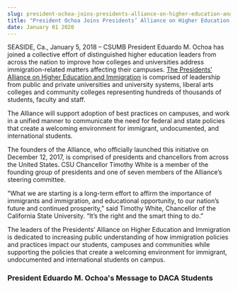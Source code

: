 ```yaml
---
slug: president-ochoa-joins-presidents-alliance-on-higher-education-and-immigration-
title: "President Ochoa Joins Presidents’ Alliance on Higher Education and Immigration  "
date: January 01 2020
---
```


 
<p>
  SEASIDE, Ca., January 5, 2018 – CSUMB President Eduardo M. Ochoa has joined a
  collective effort of distinguished higher education leaders from across the
  nation to improve how colleges and universities address immigration-related
  matters affecting their campuses.
  <a href="https://www.presidentsimmigrationalliance.org/"
    >The Presidents’ Alliance on Higher Education and Immigration</a
  >
  is comprised of leadership from public and private universities and university
  systems, liberal arts colleges and community colleges representing hundreds of
  thousands of students, faculty and staff.
</p>
<p>
  The Alliance will support adoption of best practices on campuses, and work in
  a unified manner to communicate the need for federal and state policies that
  create a welcoming environment for immigrant, undocumented, and international
  students.
</p>
<p>
  The founders of the Alliance, who officially launched this initiative on
  December 12, 2017, is comprised of presidents and chancellors from across the
  United States. CSU Chancellor Timothy White is a member of the founding group
  of presidents and one of seven members of the Alliance’s steering committee.
</p>
<p>
  "What we are starting is a long-term effort to affirm the importance of
  immigrants and immigration, and educational opportunity, to our nation’s
  future and continued prosperity,” said Timothy White, Chancellor of the
  California State University. “It’s the right and the smart thing to do.”
</p>
<p>
  The leaders of the Presidents’ Alliance on Higher Education and Immigration is
  dedicated to increasing public understanding of how immigration policies and
  practices impact our students, campuses and communities while supporting the
  policies that create a welcoming environment for immigrant, undocumented and
  international students on campus.
</p>
<h3>President Eduardo M. Ochoa's Message to DACA Students</h3>
 
